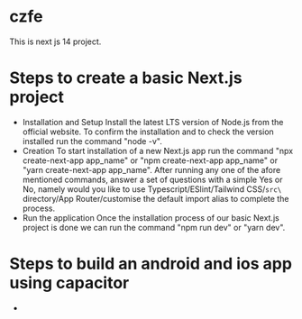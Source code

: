 # czfe
This is next js 14 project.

# Steps to create a basic Next.js project
- Installation and Setup
  Install the latest LTS version of Node.js from the official website. To confirm the installation and to check the version installed run the command "node -v".
- Creation
  To start installation of a new Next.js app run the command "npx create-next-app app_name" or "npm create-next-app app_name" or "yarn create-next-app app_name". After running any one 
  of the afore mentioned commands, answer a set of questions with a simple Yes or No, namely would you like to use Typescript/ESlint/Tailwind CSS/`src\` directory/App Router/customise 
  the default import alias to complete the process.
- Run the application
  Once the installation process of our basic Next.js project is done we can run the command "npm run dev" or "yarn dev".

# Steps to build an android and ios app using capacitor
- 
  
